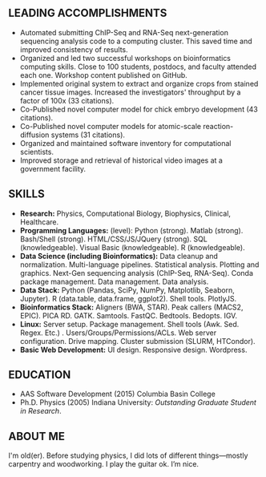 LEADING ACCOMPLISHMENTS
-----------------------
-   Automated submitting ChIP-Seq and RNA-Seq next-generation sequencing
    analysis code to a computing cluster. This saved time and improved
    consistency of results.
-   Organized and led two successful workshops on bioinformatics
    computing skills. Close to 100 students, postdocs, and faculty
    attended each one. Workshop content published on GitHub.
-   Implemented original system to extract and organize crops from stained cancer
    tissue images. Increased the investigators' throughput by a factor of
    100x (33 citations).
-   Co-Published novel computer model for chick embryo development (43 citations).
-   Co-Published novel computer models for atomic-scale reaction-diffusion systems
    (31 citations).
-   Organized and maintained software inventory for computational scientists.
-   Improved storage and retrieval of historical video images at a government
    facility.

SKILLS
------
-   **Research:** Physics, Computational Biology, Biophysics, Clinical,
    Healthcare.
-   **Programming Languages:** (level): Python (strong). Matlab (strong).
    Bash/Shell (strong). HTML/CSS/JS/JQuery (strong). SQL
    (knowledgeable). Visual Basic (knowledgeable). R (knowledgeable).
-   **Data Science (including Bioinformatics):** Data cleanup and
    normalization. Multi-language pipelines. Statistical analysis.
    Plotting and graphics. Next-Gen sequencing analysis (ChIP-Seq,
    RNA-Seq). Conda package management. Data management. Data analysis.
-   **Data Stack:** Python (Pandas, SciPy, NumPy, Matplotlib, Seaborn,
    Jupyter). R (data.table, data.frame, ggplot2). Shell tools.
    PlotlyJS.
-   **Bioinformatics Stack:** Aligners (BWA, STAR). Peak callers (MACS2,
    EPIC). PICA RD. GATK. Samtools. FastQC. Bedtools. Bedopts. IGV.
-   **Linux:** Server setup. Package management. Shell tools (Awk. Sed.
    Regex. Etc.) . Users/Groups/Permissions/ACLs. Web server
    configuration. Drive mapping. Cluster submission (SLURM, HTCondor).
-   **Basic Web Development:** UI design. Responsive design.
    Wordpress.

EDUCATION
---------
-   AAS Software Development (2015) Columbia Basin College
-   Ph.D. Physics (2005) Indiana University: _Outstanding Graduate
    Student in Research_.

ABOUT ME
--------
I'm old(er). Before studying physics, I did lots of different
things—mostly carpentry and woodworking. I play the guitar ok. I’m nice.

